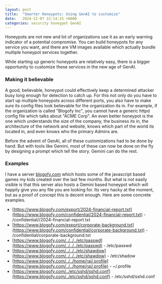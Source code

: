 ```yaml
---
layout: post
title:  "Smarter Honeypots: Using GenAI to customize"
date:   2024-12-07 22:14:15 +0000
categories: security honeypot GenAI
---
```

Honeypots are not new and lot of organizations use it as an early warning indicator of a potential compromise. You can build honeypots for any service you want, and there are VM images available which actually bundle multiple honeypot services together. 

While starting up generic honeypots are relatively easy, there is a bigger opportunity to customize these services in the new age of GenAI.

### Making it believable
A good, believable, honeypot could effectively keep a determined attacker busy long enough for detection to catch up. For this not only do you have to start up multiple honeypots across different ports, you also have to make sure its config files look believable for the organization its in. For example, if the organization is called "Blogofy Inc", you cannot have a generic httpd config file which talks about "ACME Corp". An even better honeypot is the one which understands the size of the company, the business its in, the architecture of the network and website, knows which part of the world its located in, and even knows who the primary Admins are.

Before the advent of GenAI, all of these customizations had to be done by hand. But with tools like Gemini, most of these can now be done on the fly by designing a prompt which tell the story. Gemini can do the rest.

### Examples
I have a server [blogofy.com](https://www.blogofy.com/) which hosts some of the javascript based games my kids created over the last few months. But what is not easily visible is that this server also hosts a Gemini based honeypot which will happily give you any file you are looking for. Its very hacky at the moment, but as a proof of concept this is decent enough. Here are some concrete examples.

* [https://www.blogofy.com/export/2024-financial-report.txt](https://www.blogofy.com/confidential/2024-financial-report.txt) -  /confidential//2024-financial-report.txt
* [https://www.blogofy.com/export/corporate-background.txt](https://www.blogofy.com/confidential/corporate-background.txt) -  /confidential/corporate-background.txt
* [https://www.blogofy.com/../../../etc/passwd](https://www.blogofy.com/../../../etc/passwd) - /etc/passwd
* [https://www.blogofy.com/../../../etc/shawdow](https://www.blogofy.com/../../../etc/shawdow) -  /etc/shadow
* [https://www.blogofy.com/../../home/raj/.profile](https://www.blogofy.com/../../home/raj/.profile) - ~/.profile
* [https://www.blogofy.com/../etc/sshd/sshd.conf](https://www.blogofy.com/../etc/sshd/sshd.conf) -  /etc/sshd/sshd.conf

